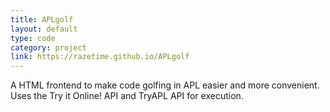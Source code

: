 ```yaml
---
title: APLgolf
layout: default
type: code
category: project
link: https://razetime.github.io/APLgolf
---
```


A HTML frontend to make code golfing in APL easier and more convenient. Uses the Try it Online! API and TryAPL API for execution.